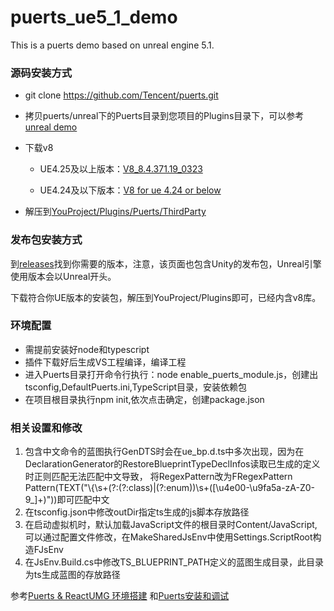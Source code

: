 # puerts_ue5_1_demo
This is a puerts demo based on unreal engine 5.1.

### 源码安装方式

* git clone https://github.com/Tencent/puerts.git

* 拷贝puerts/unreal下的Puerts目录到您项目的Plugins目录下，可以参考[unreal demo](https://github.com/chexiongsheng/puerts_unreal_demo)

* 下载v8

    - UE4.25及以上版本：[V8_8.4.371.19_0323](https://github.com/puerts/backend-v8/releases/tag/V8_8.4.371.19_0323)
    
    - UE4.24及以下版本：[V8 for ue 4.24 or below](https://github.com/puerts/backend-v8/releases/tag/v8_for_ue424_or_below)
    
* 解压到[YouProject/Plugins/Puerts/ThirdParty](unreal/Puerts/ThirdParty)

### 发布包安装方式

到[releases](https://github.com/Tencent/puerts/releases)找到你需要的版本，注意，该页面也包含Unity的发布包，Unreal引擎使用版本会以Unreal开头。

下载符合你UE版本的安装包，解压到YouProject/Plugins即可，已经内含v8库。

### 环境配置

* 需提前安装好node和typescript
* 插件下载好后生成VS工程编译，编译工程
* 进入Puerts目录打开命令行执行：node enable_puerts_module.js，创建出tsconfig,DefaultPuerts.ini,TypeScript目录，安装依赖包
* 在项目根目录执行npm init,依次点击确定，创建package.json

### 相关设置和修改
1. 包含中文命令的蓝图执行GenDTS时会在ue_bp.d.ts中多次出现，因为在DeclarationGenerator的RestoreBlueprintTypeDeclInfos读取已生成的定义时正则匹配无法匹配中文导致，
    将RegexPattern改为FRegexPattern Pattern(TEXT("\\{\\s+(?:(?:class)|(?:enum))\\s+([\\u4e00-\\u9fa5a-zA-Z0-9_]+)"))即可匹配中文
2. 在tsconfig.json中修改outDir指定ts生成的js脚本存放路径
3. 在启动虚拟机时，默认加载JavaScript文件的根目录时Content/JavaScript,可以通过配置文件修改，在MakeSharedJsEnv中使用Settings.ScriptRoot构造FJsEnv
4. 在JsEnv.Build.cs中修改TS_BLUEPRINT_PATH定义的蓝图生成目录，此目录为ts生成蓝图的存放路径

参考[Puerts & ReactUMG 环境搭建](https://zhuanlan.zhihu.com/p/397369095)
和[Puerts安装和调试](https://zhuanlan.zhihu.com/p/456267138)


